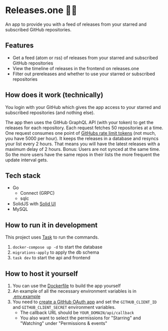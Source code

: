 # Releases.one 🧵🛜

An app to provide you with a feed of releases from your starred and subscribed GitHub repositories.

## Features

- Get a feed (atom or rss) of releases from your starred and subscribed GitHub repositories
- View the timeline of releases in the frontend on releases.one
- Filter out prereleases and whether to use your starred or subscribed repositories

## How does it work (technically)

You login with your GitHub which gives the app access to your starred and subscribed repositories (and nothing else).

The app then uses the GitHub GraphQL API (with your token) to get the releases for each repository. Each request fetches 50 repositories at a time.
One request consumes one point of [GitHubs rate limit tokens](https://docs.github.com/en/graphql/overview/rate-limits-and-node-limits-for-the-graphql-api#primary-rate-limit) (not much, you have 5000 per hour).
It keeps the releases in a database and resyncs your list every 2 hours.
That means you will have the latest releases with a maximum delay of 2 hours. Bonus: Users are not synced at the same time.
So the more users have the same repos in their lists the more frequent the update interval gets.

## Tech stack

- Go
    - Connect (GRPC)
    - sqlc
- SolidJS with [Solid UI](https://www.solid-ui.com/)
- MySQL

## How to run it in development

This project uses [Task](https://taskfile.dev/) to run the commands.

1. `docker-compose up -d` to start the database
2. `migrations-apply` to apply the db schema
2. `task dev` to start the api and frontend

## How to host it yourself

1. You can use the [Dockerfile](./Dockerfile) to build the app yourself
2. An example of all the necessary environment variables is in [.env.example](./.env.example)
3. You need to [create a GitHub OAuth app](https://docs.github.com/en/apps/creating-github-apps/registering-a-github-app/registering-a-github-app) and set the `GITHUB_CLIENT_ID` and `GITHUB_CLIENT_SECRET` environment variables.
    - The callback URL should be `YOUR_DOMAIN/api/callback`
    - You also want to select the permissions for "Starring" and "Watching" under "Permissions & events"
